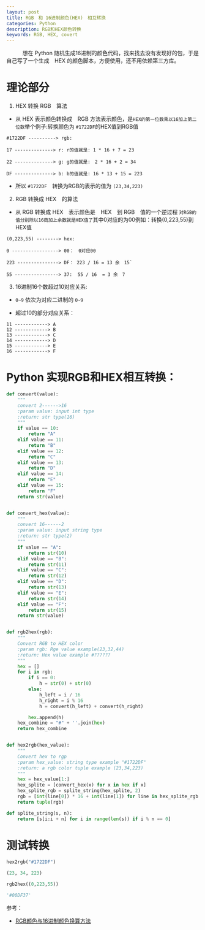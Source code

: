 ```yaml
---
layout: post
title: RGB　和 16进制颜色(HEX)　相互转换
categories: Python
description: RGB和HEX颜色转换
keywords: RGB, HEX, covert
---
```


　　　想在 Python 随机生成16进制的颜色代码，找来找去没有发现好的包，于是自己写了一个生成　HEX 的颜色脚本，方便使用，还不用依赖第三方库。


#  理论部分 


1. HEX 转换 RGB　算法

* 从 HEX 表示颜色转换成　RGB 方法表示颜色，是`HEX的第一位数乘以16加上第二位数`举个例子:转换颜色为 `#1722DF`的HEX值到RGB值　

```
#1722DF ----------> rgb:

17 --------------> r: r的值就是: 1 * 16 + 7 = 23

22 --------------> g: g的值就是:　2 * 16 + 2 = 34

DF --------------> b: b的值就是: 16 * 13 + 15 = 223
```

* 所以 `#1722DF`　转换为RGB的表示的值为 `(23,34,223)`


2. RGB 转换成 HEX　的算法


* 从 RGB 转换成 HEX　表示颜色是　HEX　到 RGB　值的一个逆过程 `对RGB的值分别除以16商加上余数就是HEX值了`其中0对应的为00例如：转换(0,223,55)到HEX值

```
(0,223,55) --------> hex:

0 -----------------> 00：　0对应00

223 ---------------> DF： 223 / 16 = 13 余　15`

55 ----------------> 37:  55 / 16  = 3 余　7
```


3. 16进制16个数超过10对应关系:


* `0~9` 依次为对应二进制的 `0~9`

* 超过10的部分对应关系：

```
11 ------------> A
12 ------------> B
13 ------------> C
14 ------------> D
15 ------------> E
16 ------------> F
```

# Python 实现RGB和HEX相互转换：

```python
def convert(value):
    """
    convert 2------>16
    :param value: input int type
    :return: str type(16)
    """
    if value == 10:
        return "A"
    elif value == 11:
        return "B"
    elif value == 12:
        return "C"
    elif value == 13:
        return "D"
    elif value == 14:
        return "E"
    elif value == 15:
        return "F"
    return str(value)


def convert_hex(value):
    """
    convert 16------2
    :param value: input string type
    :return: str type(2)
    """
    if value == "A":
        return str(10)
    elif value == "B":
        return str(11)
    elif value == "C":
        return str(12)
    elif value == "D":
        return str(13)
    elif value == "E":
        return str(14)
    elif value == "F":
        return str(15)
    return str(value)


def rgb2hex(rgb):
    """
    Convert RGB to HEX color
    :param rgb: Rge value example(23,32,44)
    :return: Hex value example #??????
    """
    hex = []
    for i in rgb:
        if i == 0:
            h = str(0) + str(0)
        else:
            h_left = i / 16
            h_right = i % 16
            h = convert(h_left) + convert(h_right)

        hex.append(h)
    hex_combine = "#" + ''.join(hex)
    return hex_combine


def hex2rgb(hex_value):
    """
    Convert hex to rgp
    :param hex_value: string type example "#1722DF"
    :return: a rgb color tuple example (23,34,223)
    """
    hex = hex_value[1:]
    hex_splite = [convert_hex(x) for x in hex if x]
    hex_splite_rgb = splite_string(hex_splite, 2)
    rgb = [int(line[0]) * 16 + int(line[1]) for line in hex_splite_rgb if line]
    return tuple(rgb)

def splite_string(s, n):
    return [s[i:i + n] for i in range(len(s)) if i % n == 0]

```


# 测试转换


```python
hex2rgb("#1722DF")

(23, 34, 223)

rgb2hex((0,223,55))

'#00DF37'

```



参考：

* [RGB颜色与16进制颜色换算方法](http://blog.csdn.net/jia635/article/details/24935491)